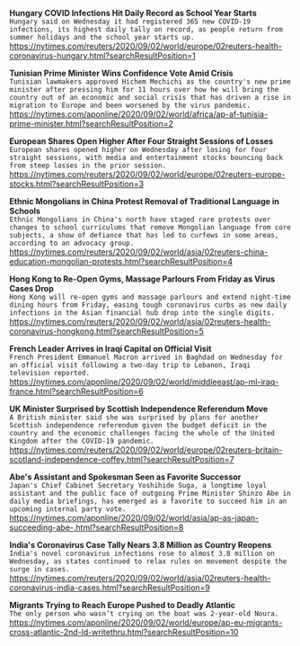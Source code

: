 **Hungary COVID Infections Hit Daily Record as School Year Starts**\
`Hungary said on Wednesday it had registered 365 new COVID-19 infections, its highest daily tally on record, as people return from summer holidays and the school year starts up.`\
https://nytimes.com/reuters/2020/09/02/world/europe/02reuters-health-coronavirus-hungary.html?searchResultPosition=1

**Tunisian Prime Minister Wins Confidence Vote Amid Crisis**\
`Tunisian lawmakers approved Hichem Mechichi as the country's new prime minister after pressing him for 11 hours over how he will bring the country out of an economic and social crisis that has driven a rise in migration to Europe and been worsened by the virus pandemic.`\
https://nytimes.com/aponline/2020/09/02/world/africa/ap-af-tunisia-prime-minister.html?searchResultPosition=2

**European Shares Open Higher After Four Straight Sessions of Losses**\
`European shares opened higher on Wednesday after losing for four straight sessions, with media and entertainment stocks bouncing back from steep losses in the prior session.`\
https://nytimes.com/reuters/2020/09/02/world/europe/02reuters-europe-stocks.html?searchResultPosition=3

**Ethnic Mongolians in China Protest Removal of Traditional Language in Schools**\
`Ethnic Mongolians in China's north have staged rare protests over changes to school curriculums that remove Mongolian language from core subjects, a show of defiance that has led to curfews in some areas, according to an advocacy group. `\
https://nytimes.com/reuters/2020/09/02/world/asia/02reuters-china-education-mongolian-protests.html?searchResultPosition=4

**Hong Kong to Re-Open Gyms, Massage Parlours From Friday as Virus Cases Drop**\
`Hong Kong will re-open gyms and massage parlours and extend night-time dining hours from Friday, easing tough coronavirus curbs as new daily infections in the Asian financial hub drop into the single digits. `\
https://nytimes.com/reuters/2020/09/02/world/asia/02reuters-health-coronavirus-hongkong.html?searchResultPosition=5

**French Leader Arrives in Iraqi Capital on Official Visit**\
`French President Emmanuel Macron arrived in Baghdad on Wednesday for an official visit following a two-day trip to Lebanon, Iraqi television reported. `\
https://nytimes.com/aponline/2020/09/02/world/middleeast/ap-ml-iraq-france.html?searchResultPosition=6

**UK Minister Surprised by Scottish Independence Referendum Move**\
`A British minister said she was surprised by plans for another Scottish independence referendum given the budget deficit in the country and the economic challenges facing the whole of the United Kingdom after the COVID-19 pandemic.`\
https://nytimes.com/reuters/2020/09/02/world/europe/02reuters-britain-scotland-independence-coffey.html?searchResultPosition=7

**Abe's Assistant and Spokesman Seen as Favorite Successor**\
`Japan's Chief Cabinet Secretary Yoshihide Suga, a longtime loyal assistant and the public face of outgoing Prime Minister Shinzo Abe in daily media briefings, has emerged as a favorite to succeed him in an upcoming internal party vote. `\
https://nytimes.com/aponline/2020/09/02/world/asia/ap-as-japan-succeeding-abe-.html?searchResultPosition=8

**India's Coronavirus Case Tally Nears 3.8 Million as Country Reopens**\
`India's novel coronavirus infections rose to almost 3.8 million on Wednesday, as states continued to relax rules on movement despite the surge in cases.`\
https://nytimes.com/reuters/2020/09/02/world/asia/02reuters-health-coronavirus-india-cases.html?searchResultPosition=9

**Migrants Trying to Reach Europe Pushed to Deadly Atlantic**\
`The only person who wasn’t crying on the boat was 2-year-old Noura. `\
https://nytimes.com/aponline/2020/09/02/world/europe/ap-eu-migrants-cross-atlantic-2nd-ld-writethru.html?searchResultPosition=10


